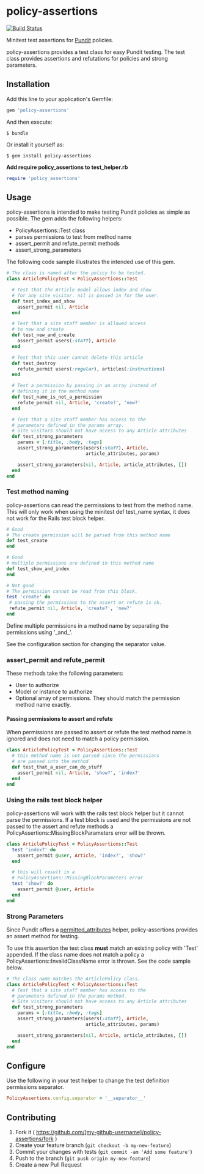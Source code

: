 # policy-assertions
[![Build Status](https://travis-ci.org/ksimmons/policy-assertions.svg?branch=master)](https://travis-ci.org/ksimmons/policy-assertions)

Minitest test assertions for [Pundit](https://github.com/elabs/pundit) policies.

policy-assertions provides a test class for easy Pundit testing. The test class provides assertions and refutations for policies and strong parameters.

## Installation

Add this line to your application's Gemfile:

```ruby
gem 'policy-assertions'
```

And then execute:

    $ bundle

Or install it yourself as:

    $ gem install policy-assertions

**Add require policy\_assertions to test\_helper.rb**

```ruby
require 'policy_assertions'
```

## Usage

policy-assertions is intended to make testing Pundit policies as simple as possible. The gem adds the following helpers:

- PolicyAssertions::Test class
- parses permissions to test from method name
- assert\_permit and refute\_permit methods
- assert\_strong\_parameters

The following code sample illustrates the intended use of this gem.

```ruby
# The class is named after the policy to be tested.
class ArticlePolicyTest < PolicyAssertions::Test

  # Test that the Article model allows index and show
  # for any site visitor. nil is passed in for the user.
  def test_index_and_show
    assert_permit nil, Article
  end

  # Test that a site staff member is allowed access
  # to new and create
  def test_new_and_create
    assert_permit users(:staff), Article
  end

  # Test that this user cannot delete this article
  def test_destroy
    refute_permit users(:regular), articles(:instructions)
  end

  # Test a permission by passing in an array instead of
  # defining it in the method name
  def test_name_is_not_a_permission
    refute_permit nil, Article, 'create?', 'new?'
  end

  # Test that a site staff member has access to the
  # parameters defined in the params array.
  # Site visitors should not have access to any Article attributes
  def test_strong_parameters
    params = [:title, :body, :tags]
    assert_strong_parameters(users(:staff), Article,
                             article_attributes, params)

    assert_strong_parameters(nil, Article, article_attributes, [])
  end
end
```

### Test method naming
policy-assertions can read the permissions to test from the method name. This will only work when using the minitest def test_name syntax, it does not work for the Rails test block helper.

```ruby
# Good
# The create permission will be parsed from this method name
def test_create
end

# Good
# multiple permissions are defined in this method name
def test_show_and_index
end

# Not good
# The permission cannot be read from this block.
test 'create' do
 # passing the permissions to the assert or refute is ok.
 refute_permit nil, Article, 'create?', 'new?'
end
```
Define multiple permissions in a method name by separating the permissions using '\_and\_'.

See the configuration section for changing the separator value.

### assert\_permit and refute\_permit
These methods take the following parameters:

- User to authorize
- Model or instance to authorize
- Optional array of permissions. They should match the permission method name exactly.

#### Passing permissions to assert and refute
When permissions are passed to assert or refute the test method name is ignored and does not need to match a policy permission.

```ruby
class ArticlePolicyTest < PolicyAssertions::Test
  # this method name is not parsed since the permissions
  # are passed into the method
  def test_that_a_user_can_do_stuff
    assert_permit nil, Article, 'show?', 'index?'
  end
end
```

### Using the rails test block helper
policy-assertions will work with the rails test block helper but it cannot parse the permissions. If a test block is used and the permissions are not passed to the assert and refute methods a PolicyAssertions::MissingBlockParameters error will be thrown.

```ruby
class ArticlePolicyTest < PolicyAssertions::Test
  test 'index?' do
    assert_permit @user, Article, 'index?', 'show?'
  end

  # this will result in a
  # PolicyAssertions::MissingBlockParameters error
  test 'show?' do
    assert_permit @user, Article
  end
end
```

### Strong Parameters
Since Pundit offers a [permitted_attributes](https://github.com/elabs/pundit#strong-parameters) helper, policy-assertions provides an assert method for testing.

To use this assertion the test class **must** match an existing policy with 'Test' appended. If the class name does not match a policy a PolicyAssertions::InvalidClassName error is thrown. See the code sample below.

```ruby
# The class name matches the ArticlePolicy class.
class ArticlePolicyTest < PolicyAssertions::Test
  # Test that a site staff member has access to the
  # parameters defined in the params method.
  # Site visitors should not have access to any Article attributes
  def test_strong_parameters
    params = [:title, :body, :tags]
    assert_strong_parameters(users(:staff), Article,
                             article_attributes, params)

    assert_strong_parameters(nil, Article, article_attributes, [])
  end
end
```
## Configure
Use the following in your test helper to change the test definition permissions separator.

```ruby
PolicyAssertions.config.separator = '__separator__'
```

## Contributing

1. Fork it ( https://github.com/[my-github-username]/policy-assertions/fork )
2. Create your feature branch (`git checkout -b my-new-feature`)
3. Commit your changes with tests (`git commit -am 'Add some feature'`)
4. Push to the branch (`git push origin my-new-feature`)
5. Create a new Pull Request
